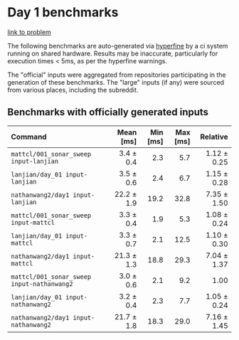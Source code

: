 # Day 1 benchmarks

[link to problem](http://adventofcode.com/2021/day/1)

The following benchmarks are auto-generated via [hyperfine](https://github.com/sharkdp/hyperfine) by a ci system running on shared hardware. Results may be inaccurate, particularly for execution times < 5ms, as per the hyperfine warnings.

The "official" inputs were aggregated from repositories participating in the generation of these benchmarks. The "large" inputs (if any) were sourced from various places, including the subreddit.

## Benchmarks with officially generated inputs
| Command | Mean [ms] | Min [ms] | Max [ms] | Relative |
|:---|---:|---:|---:|---:|
| `mattcl/001_sonar_sweep input-lanjian` | 3.4 ± 0.4 | 2.3 | 5.7 | 1.12 ± 0.25 |
| `lanjian/day_01 input-lanjian` | 3.5 ± 0.6 | 2.4 | 6.7 | 1.15 ± 0.28 |
| `nathanwang2/day1 input-lanjian` | 22.2 ± 1.9 | 19.2 | 32.8 | 7.35 ± 1.50 |
| `mattcl/001_sonar_sweep input-mattcl` | 3.3 ± 0.4 | 1.9 | 5.3 | 1.08 ± 0.24 |
| `lanjian/day_01 input-mattcl` | 3.3 ± 0.7 | 2.1 | 12.5 | 1.10 ± 0.30 |
| `nathanwang2/day1 input-mattcl` | 21.3 ± 1.3 | 18.8 | 29.3 | 7.04 ± 1.37 |
| `mattcl/001_sonar_sweep input-nathanwang2` | 3.0 ± 0.6 | 2.1 | 9.2 | 1.00 |
| `lanjian/day_01 input-nathanwang2` | 3.2 ± 0.4 | 2.3 | 7.7 | 1.05 ± 0.24 |
| `nathanwang2/day1 input-nathanwang2` | 21.7 ± 1.8 | 18.3 | 29.0 | 7.16 ± 1.45 |
